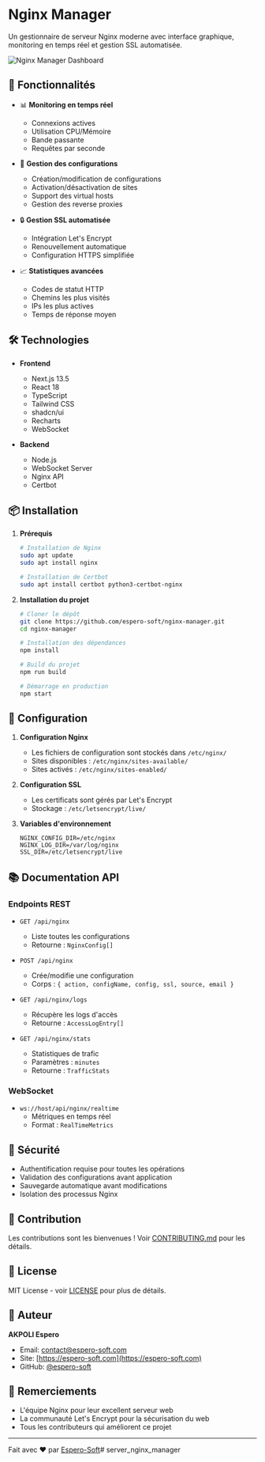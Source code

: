 # Nginx Manager

Un gestionnaire de serveur Nginx moderne avec interface graphique, monitoring en temps réel et gestion SSL automatisée.

![Nginx Manager Dashboard](https://raw.githubusercontent.com/espero-soft/nginx-manager/main/screenshots/dashboard.png)

## 🚀 Fonctionnalités

- 📊 **Monitoring en temps réel**
  - Connexions actives
  - Utilisation CPU/Mémoire
  - Bande passante
  - Requêtes par seconde
  
- 🔧 **Gestion des configurations**
  - Création/modification de configurations
  - Activation/désactivation de sites
  - Support des virtual hosts
  - Gestion des reverse proxies
  
- 🔒 **Gestion SSL automatisée**
  - Intégration Let's Encrypt
  - Renouvellement automatique
  - Configuration HTTPS simplifiée
  
- 📈 **Statistiques avancées**
  - Codes de statut HTTP
  - Chemins les plus visités
  - IPs les plus actives
  - Temps de réponse moyen

## 🛠️ Technologies

- **Frontend**
  - Next.js 13.5
  - React 18
  - TypeScript
  - Tailwind CSS
  - shadcn/ui
  - Recharts
  - WebSocket

- **Backend**
  - Node.js
  - WebSocket Server
  - Nginx API
  - Certbot

## 📦 Installation

1. **Prérequis**
   ```bash
   # Installation de Nginx
   sudo apt update
   sudo apt install nginx

   # Installation de Certbot
   sudo apt install certbot python3-certbot-nginx
   ```

2. **Installation du projet**
   ```bash
   # Cloner le dépôt
   git clone https://github.com/espero-soft/nginx-manager.git
   cd nginx-manager

   # Installation des dépendances
   npm install

   # Build du projet
   npm run build

   # Démarrage en production
   npm start
   ```

## 🔧 Configuration

1. **Configuration Nginx**
   - Les fichiers de configuration sont stockés dans `/etc/nginx/`
   - Sites disponibles : `/etc/nginx/sites-available/`
   - Sites activés : `/etc/nginx/sites-enabled/`

2. **Configuration SSL**
   - Les certificats sont gérés par Let's Encrypt
   - Stockage : `/etc/letsencrypt/live/`

3. **Variables d'environnement**
   ```env
   NGINX_CONFIG_DIR=/etc/nginx
   NGINX_LOG_DIR=/var/log/nginx
   SSL_DIR=/etc/letsencrypt/live
   ```

## 📚 Documentation API

### Endpoints REST

- `GET /api/nginx`
  - Liste toutes les configurations
  - Retourne : `NginxConfig[]`

- `POST /api/nginx`
  - Crée/modifie une configuration
  - Corps : `{ action, configName, config, ssl, source, email }`

- `GET /api/nginx/logs`
  - Récupère les logs d'accès
  - Retourne : `AccessLogEntry[]`

- `GET /api/nginx/stats`
  - Statistiques de trafic
  - Paramètres : `minutes`
  - Retourne : `TrafficStats`

### WebSocket

- `ws://host/api/nginx/realtime`
  - Métriques en temps réel
  - Format : `RealTimeMetrics`

## 🔐 Sécurité

- Authentification requise pour toutes les opérations
- Validation des configurations avant application
- Sauvegarde automatique avant modifications
- Isolation des processus Nginx

## 🤝 Contribution

Les contributions sont les bienvenues ! Voir [CONTRIBUTING.md](CONTRIBUTING.md) pour les détails.

## 📝 License

MIT License - voir [LICENSE](LICENSE) pour plus de détails.

## 👤 Auteur

**AKPOLI Espero**
- Email: contact@espero-soft.com
- Site: [https://espero-soft.com](https://espero-soft.com)
- GitHub: [@espero-soft](https://github.com/espero-soft)

## 🙏 Remerciements

- L'équipe Nginx pour leur excellent serveur web
- La communauté Let's Encrypt pour la sécurisation du web
- Tous les contributeurs qui améliorent ce projet

---

Fait avec ❤️ par [Espero-Soft](https://espero-soft.com)# server_nginx_manager
